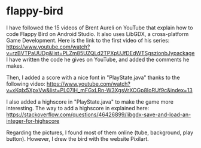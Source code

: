 # flappy-bird

I have followed the 15 videos of Brent Aureli on YouTube that explain how to code Flappy Bird on Android Studio.
It also uses LibGDX, a cross-platform Game Development.
Here is the link to the first video of his series: https://www.youtube.com/watch?v=rzBVTPaUUDg&list=PLZm85UZQLd2TPXpUJfDEdWTSgszionbJypackage
I have written the code he gives on YouTube, and added the comments he makes.


Then, I added a score with a nice font in "PlayState.java" thanks to the following video: https://www.youtube.com/watch?v=xKqIx5XpxVw&list=PL07lH_mFGxLRn-W3XgsVrXOGp8IoRUf9c&index=13


I also added a highscore in "PlayState.java" to make the game more interesting.
The way to add a highscore in explained here: https://stackoverflow.com/questions/46426899/libgdx-save-and-load-an-integer-for-highscore


Regarding the pictures, I found most of them online (tube, background, play button). However, I drew the bird with the website Pixilart.
